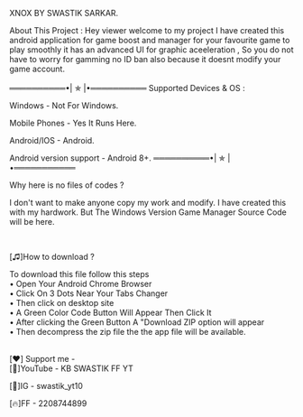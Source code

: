 XNOX BY SWASTIK SARKAR.

About This Project :
Hey viewer welcome to my project I have created this android application for game boost and manager for your favourite game to play smoothly it has an advanced UI for graphic aceeleration , So you do not have to worry for gamming no ID ban also because it doesnt modify your game account.
<br/><br/>
══════════•| ✯ |•══════════
Supported Devices & OS :

Windows - Not For Windows.

Mobile Phones - Yes It Runs Here.

Android/IOS - Android.

Android version support - Android 8+.
══════════•| ✯ |•═══════════


Why here is no files of codes ?

I don't want to make anyone copy my work and modify.
I have created this with my hardwork.
But The Windows Version Game Manager Source Code will be here.

<br/>

[♫]How to download ?

To download this file follow this steps
<br/>• Open Your Android Chrome Browser <br/>
• Click On 3 Dots Near Your Tabs Changer<br/>
• Then click on desktop site<br/>
• A Green Color Code Button Will Appear  Then Click It<br/>
• After clicking the Green Button A "Download ZIP option will appear<br/>
• Then decompress the zip file the the app file will be available.


<br/>
[❤️] Support me - <br/>
[🔴]YouTube - KB SWASTIK FF YT

[🔵]IG - swastik_yt10

[🔥]FF - 2208744899
